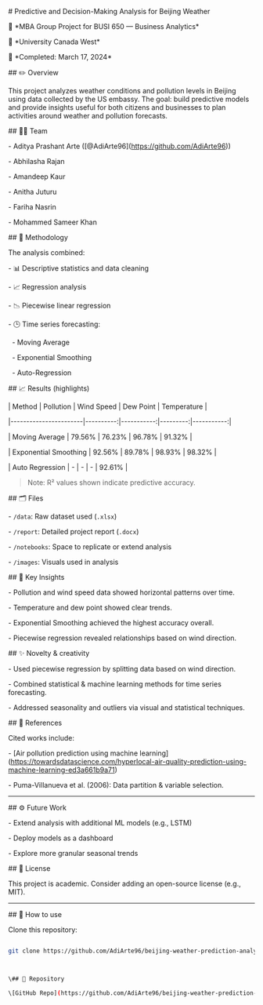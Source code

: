 \# Predictive and Decision-Making Analysis for Beijing Weather



📍 \*MBA Group Project for BUSI 650 — Business Analytics\*  

🏫 \*University Canada West\*  

📅 \*Completed: March 17, 2024\*



\## ✏️ Overview

This project analyzes weather conditions and pollution levels in Beijing using data collected by the US embassy. The goal: build predictive models and provide insights useful for both citizens and businesses to plan activities around weather and pollution forecasts.



\## 👩‍💻 Team

\- Aditya Prashant Arte (\[@AdiArte96](https://github.com/AdiArte96))

\- Abhilasha Rajan

\- Amandeep Kaur

\- Anitha Juturu

\- Fariha Nasrin

\- Mohammed Sameer Khan



\## 🧰 Methodology

The analysis combined:

\- 📊 Descriptive statistics and data cleaning

\- 📈 Regression analysis

\- 📉 Piecewise linear regression

\- 🕒 Time series forecasting:

&nbsp; - Moving Average

&nbsp; - Exponential Smoothing

&nbsp; - Auto-Regression



\## 📈 Results (highlights)

| Method                 | Pollution | Wind Speed | Dew Point | Temperature |

|-----------------------|----------:|-----------:|---------:|-----------:|

| Moving Average        | 79.56%    | 76.23%     | 96.78%   | 91.32%     |

| Exponential Smoothing | 92.56%    | 89.78%     | 98.93%   | 98.32%     |

| Auto Regression       | -         | -          | -        | 92.61%     |



> Note: R² values shown indicate predictive accuracy.



\## 🗂 Files

\- `/data`: Raw dataset used (`.xlsx`)

\- `/report`: Detailed project report (`.docx`)

\- `/notebooks`: Space to replicate or extend analysis

\- `/images`: Visuals used in analysis



\## 🧠 Key Insights

\- Pollution and wind speed data showed horizontal patterns over time.

\- Temperature and dew point showed clear trends.

\- Exponential Smoothing achieved the highest accuracy overall.

\- Piecewise regression revealed relationships based on wind direction.



\## ✨ Novelty \& creativity

\- Used piecewise regression by splitting data based on wind direction.

\- Combined statistical \& machine learning methods for time series forecasting.

\- Addressed seasonality and outliers via visual and statistical techniques.



\## 📌 References

Cited works include:

\- \[Air pollution prediction using machine learning](https://towardsdatascience.com/hyperlocal-air-quality-prediction-using-machine-learning-ed3a661b9a71)

\- Puma-Villanueva et al. (2006): Data partition \& variable selection.



---



\## ⚙️ Future Work

\- Extend analysis with additional ML models (e.g., LSTM)

\- Deploy models as a dashboard

\- Explore more granular seasonal trends



\## 📜 License

This project is academic. Consider adding an open-source license (e.g., MIT).



---



\## 🚀 How to use

Clone this repository:

```bash

git clone https://github.com/AdiArte96/beijing-weather-prediction-analysis.git



\## 🔗 Repository

\[GitHub Repo](https://github.com/AdiArte96/beijing-weather-prediction-analysis)

